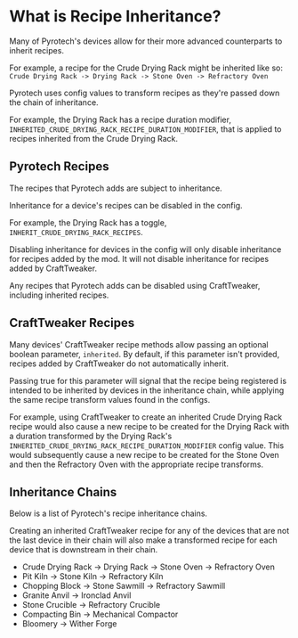 # What is Recipe Inheritance?

Many of Pyrotech's devices allow for their more advanced counterparts to inherit recipes.

For example, a recipe for the Crude Drying Rack might be inherited like so: `Crude Drying Rack -> Drying Rack -> Stone Oven -> Refractory Oven`

Pyrotech uses config values to transform recipes as they're passed down the chain of inheritance.

For example, the Drying Rack has a recipe duration modifier, `INHERITED_CRUDE_DRYING_RACK_RECIPE_DURATION_MODIFIER`, that is applied to recipes inherited from the Crude Drying Rack.

## Pyrotech Recipes

The recipes that Pyrotech adds are subject to inheritance.

Inheritance for a device's recipes can be disabled in the config.

For example, the Drying Rack has a toggle, `INHERIT_CRUDE_DRYING_RACK_RECIPES`.

Disabling inheritance for devices in the config will only disable inheritance for recipes added by the mod. It will not disable inheritance for recipes added by CraftTweaker.

Any recipes that Pyrotech adds can be disabled using CraftTweaker, including inherited recipes.

## CraftTweaker Recipes

Many devices' CraftTweaker recipe methods allow passing an optional boolean parameter, `inherited`. By default, if this parameter isn't provided, recipes added by CraftTweaker do not automatically inherit.

Passing true for this parameter will signal that the recipe being registered is intended to be inherited by devices in the inheritance chain, while applying the same recipe transform values found in the configs.

For example, using CraftTweaker to create an inherited Crude Drying Rack recipe would also cause a new recipe to be created for the Drying Rack with a duration transformed by the Drying Rack's `INHERITED_CRUDE_DRYING_RACK_RECIPE_DURATION_MODIFIER` config value. This would subsequently cause a new recipe to be created for the Stone Oven and then the Refractory Oven with the appropriate recipe transforms.

## Inheritance Chains

Below is a list of Pyrotech's recipe inheritance chains.

Creating an inherited CraftTweaker recipe for any of the devices that are not the last device in their chain will also make a transformed recipe for each device that is downstream in their chain.

* Crude Drying Rack -> Drying Rack -> Stone Oven -> Refractory Oven
* Pit Kiln -> Stone Kiln -> Refractory Kiln
* Chopping Block -> Stone Sawmill -> Refractory Sawmill
* Granite Anvil -> Ironclad Anvil
* Stone Crucible -> Refractory Crucible
* Compacting Bin -> Mechanical Compactor
* Bloomery -> Wither Forge